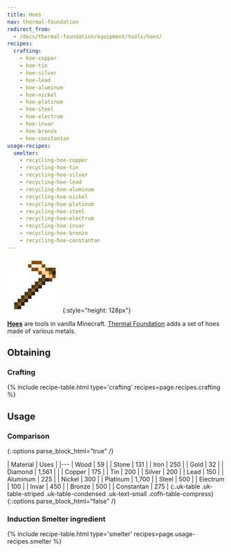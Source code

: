 ```yaml
---
title: Hoes
nav: thermal-foundation
redirect_from:
  - /docs/thermal-foundation/equipment/tools/hoes/
recipes:
  crafting:
    - hoe-copper
    - hoe-tin
    - hoe-silver
    - hoe-lead
    - hoe-aluminum
    - hoe-nickel
    - hoe-platinum
    - hoe-steel
    - hoe-electrum
    - hoe-invar
    - hoe-bronze
    - hoe-constantan
usage-recipes:
  smelter:
    - recycling-hoe-copper
    - recycling-hoe-tin
    - recycling-hoe-silver
    - recycling-hoe-lead
    - recycling-hoe-aluminum
    - recycling-hoe-nickel
    - recycling-hoe-platinum
    - recycling-hoe-steel
    - recycling-hoe-electrum
    - recycling-hoe-invar
    - recycling-hoe-bronze
    - recycling-hoe-constantan
---
```


![Hoes](/assets/images/thermal-foundation/hoes.gif){:style="height: 128px"}


**[Hoes](https://minecraft.gamepedia.com/Hoe)** are tools in vanilla Minecraft.
[Thermal Foundation](/docs/thermal-foundation/) adds a set of hoes made of
various metals.


Obtaining
---------

### Crafting
{% include recipe-table.html type='crafting' recipes=page.recipes.crafting %}


Usage
-----

### Comparison
{::options parse_block_html="true" /}
<div class="uk-overflow-container">
| Material | Uses |
|---
| Wood | 59 |
| Stone | 131 |
| Iron | 250 |
| Gold | 32 |
| Diamond | 1,561 |
|
| Copper | 175 |
| Tin | 200 |
| Silver | 200 |
| Lead | 150 |
| Aluminum | 225 |
| Nickel | 300 |
| Platinum | 1,700 |
| Steel | 500 |
| Electrum | 100 |
| Invar | 450 |
| Bronze | 500 |
| Constantan | 275 |
{:.uk-table .uk-table-striped .uk-table-condensed .uk-text-small .cofh-table-compress}
</div>
{::options parse_block_html="false" /}

### Induction Smelter ingredient
{% include recipe-table.html type='smelter' recipes=page.usage-recipes.smelter %}
